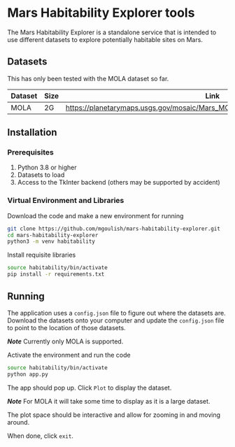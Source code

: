 # Mars Habitability Explorer tools

The Mars Habitability Explorer is a standalone service that is intended to use different datasets to explore potentially habitable sites on Mars.

## Datasets

This has only been tested with the MOLA dataset so far. 

| Dataset | Size | Link|
|---------|------|--------------------------------------------------------------------------------|
| MOLA    | 2G   | https://planetarymaps.usgs.gov/mosaic/Mars_MGS_MOLA_DEM_mosaic_global_463m.tif |

## Installation

### Prerequisites

1. Python 3.8 or higher
2. Datasets to load
3. Access to the TkInter backend (others may be supported by accident)

### Virtual Environment and Libraries

Download the code and make a new environment for running

```bash
git clone https://github.com/mgoulish/mars-habitability-explorer.git
cd mars-habitability-explorer
python3 -m venv habitability
```

Install requisite libraries

```bash
source habitability/bin/activate 
pip install -r requirements.txt
```

## Running

The application uses a `config.json` file to figure out where the datasets are.
Download the datasets onto your computer and update the `config.json` file to point to the location of those datasets.

***Note*** Currently only MOLA is supported.

Activate the environment and run the code

```bash
source habitability/bin/activate 
python app.py
```

The app should pop up.
Click `Plot` to display the dataset.

***Note*** For MOLA it will take some time to display as it is a large dataset.

The plot space should be interactive and allow for zooming in and moving around.

When done, click `exit`.

